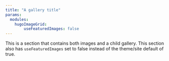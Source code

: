 ```yaml
---
title: "A gallery title"
params:
  modules:
    hugoImageGrid:
        useFeaturedImages: false
---
```


This is a section that contains both images and a child gallery. This section also has `useFeaturedImages` set to false instead of the theme/site default of true.
